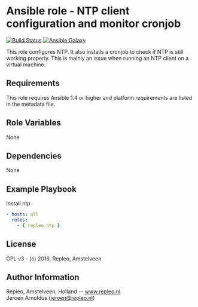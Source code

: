 Ansible role - NTP client configuration and monitor cronjob
=====
[![Build Status](https://travis-ci.org/repleo/ansible-role-postgresql.svg?branch=master)](https://travis-ci.org/repleo/ansible-role-postgresql)
[![Ansible Galaxy](http://img.shields.io/badge/galaxy-repleo.postgresql-660198.svg?style=flat)](https://galaxy.ansible.com/repleo/postgresql)

This role configures NTP. It also installs a cronjob to check if NTP is still working properly.
This is mainly an issue when running an NTP client on a virtual machine.

Requirements
------------

This role requires Ansible 1.4 or higher and platform requirements are listed in the metadata file.

Role Variables
--------------

None

Dependencies
------------

None

Example Playbook
----------------

Install ntp
```yaml
- hosts: all
  roles:
    - { repleo.ntp }
```

License
-------

GPL v3 - (c) 2016, Repleo, Amstelveen

Author Information
------------------

Repleo, Amstelveen, Holland -- www.repleo.nl  
Jeroen Arnoldus (jeroen@repleo.nl)


